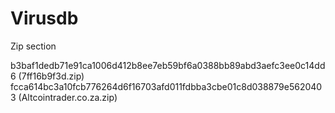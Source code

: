 # Virusdb

Zip section

b3baf1dedb71e91ca1006d412b8ee7eb59bf6a0388bb89abd3aefc3ee0c14dd6 (7ff16b9f3d.zip)
fcca614bc3a10fcb776264d6f16703afd011fdbba3cbe01c8d038879e5620403 (Altcointrader.co.za.zip)
